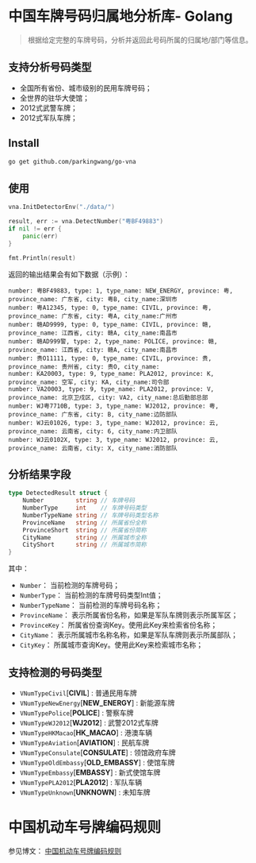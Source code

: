 # 中国车牌号码归属地分析库- Golang

> 根据给定完整的车牌号码，分析并返回此号码所属的归属地/部门等信息。

## 支持分析号码类型

- 全国所有省份、城市级别的民用车牌号码；
- 全世界的驻华大使馆；
- 2012式武警车牌；
- 2012式军队车牌；

## Install

```bash
go get github.com/parkingwang/go-vna
```

## 使用

```go
vna.InitDetectorEnv("./data/")

result, err := vna.DetectNumber("粤BF49883")
if nil != err {
    panic(err)
}

fmt.Println(result)
```

返回的输出结果会有如下数据（示例）：

```
number: 粤BF49883, type: 1, type_name: NEW_ENERGY, province: 粤, province_name: 广东省, city: 粤B, city_name:深圳市
number: 粤A12345, type: 0, type_name: CIVIL, province: 粤, province_name: 广东省, city: 粤A, city_name:广州市
number: 赣AD9999, type: 0, type_name: CIVIL, province: 赣, province_name: 江西省, city: 赣A, city_name:南昌市
number: 赣AD999警, type: 2, type_name: POLICE, province: 赣, province_name: 江西省, city: 赣A, city_name:南昌市
number: 贵O11111, type: 0, type_name: CIVIL, province: 贵, province_name: 贵州省, city: 贵O, city_name:
number: KA20003, type: 9, type_name: PLA2012, province: K, province_name: 空军, city: KA, city_name:司令部
number: VA20003, type: 9, type_name: PLA2012, province: V, province_name: 北京卫戍区, city: VA2, city_name:总后勤部总部
number: WJ粤7710B, type: 3, type_name: WJ2012, province: 粤, province_name: 广东省, city: B, city_name:边防部队
number: WJ云01026, type: 3, type_name: WJ2012, province: 云, province_name: 云南省, city: 6, city_name:内卫部队
number: WJ云0102X, type: 3, type_name: WJ2012, province: 云, province_name: 云南省, city: X, city_name:消防部队
```

## 分析结果字段

```go
type DetectedResult struct {
	Number         string // 车牌号码
	NumberType     int    // 车牌号码类型
	NumberTypeName string // 车牌号码类型名称
	ProvinceName   string // 所属省份全称
	ProvinceShort  string // 所属省份简称
	CityName       string // 所属城市全称
	CityShort      string // 所属城市简称
}
```

其中：

- `Number`： 当前检测的车牌号码；
- `NumberType`： 当前检测的车牌号码类型Int值；
- `NumberTypeName`： 当前检测的车牌号码名称；
- `ProvinceName`： 表示所属省份名称，如果是军队车牌则表示所属军区；
- `ProvinceKey`： 所属省份查询Key。使用此Key来检索省份名称；
- `CityName`： 表示所属城市名称名称，如果是军队车牌则表示所属部队；
- `CityKey`： 所属城市查询Key。使用此Key来检索城市名称；

## 支持检测的号码类型

- `VNumTypeCivil`[**CIVIL**]       : 普通民用车牌
- `VNumTypeNewEnergy`[**NEW_ENERGY**]   : 新能源车牌
- `VNumTypePolice`[**POLICE**]      : 警察车牌
- `VNumTypeWJ2012`[**WJ2012**]      : 武警2012式车牌
- `VNumTypeHKMacao`[**HK_MACAO**]     : 港澳车辆
- `VNumTypeAviation`[**AVIATION**]    : 民航车牌
- `VNumTypeConsulate`[**CONSULATE**]   : 领馆政府车牌
- `VNumTypeOldEmbassy`[**OLD_EMBASSY**]  : 使馆车牌
- `VNumTypeEmbassy`[**EMBASSY**]     : 新式使馆车牌
- `VNumTypePLA2012`[**PLA2012**]     : 军队车辆
- `VNumTypeUnknown`[**UNKNOWN**]     : 未知车牌

# 中国机动车号牌编码规则

参见博文：
[中国机动车号牌编码规则](http://yoojia.xyz/2018/05/09/chinese-vehicle-number/)